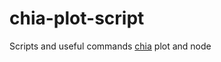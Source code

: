 # chia-plot-script
Scripts and useful commands [chia](https://github.com/Chia-Network) plot and node 
